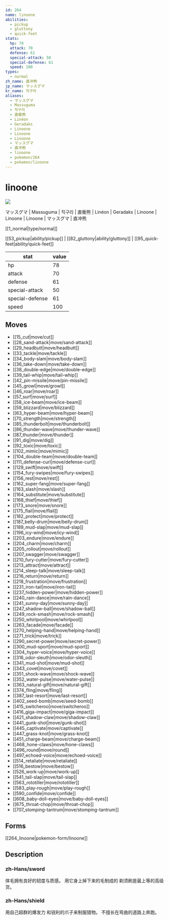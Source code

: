 ```yaml
---
id: 264
name: linoone
abilities:
  - pickup
  - gluttony
  - quick-feet
stats:
  hp: 78
  attack: 70
  defense: 61
  special-attack: 50
  special-defense: 61
  speed: 100
types:
  - normal
zh_name: 直冲熊
jp_name: マッスグマ
kr_name: 직구리
aliases:
  - マッスグマ
  - Massuguma
  - 직구리
  - 直衝熊
  - Linéon
  - Geradaks
  - Linoone
  - Linoone
  - Linoone
  - マッスグマ
  - 直冲熊
  - linoone
  - pokemon/264
  - pokemon/linoone
---
```

# linoone

![](https://raw.githubusercontent.com/PokeAPI/sprites/master/sprites/pokemon/264.png)

マッスグマ | Massuguma | 직구리 | 直衝熊 | Linéon | Geradaks | Linoone | Linoone | Linoone | マッスグマ | 直冲熊

[[1_normal|type/normal]]

[[53_pickup|ability/pickup]] | [[82_gluttony|ability/gluttony]] | [[95_quick-feet|ability/quick-feet]]

|stat|value|
|---|---|
|hp|78|
|attack|70|
|defense|61|
|special-attack|50|
|special-defense|61|
|speed|100|


## Moves

- [[15_cut|move/cut]]
- [[28_sand-attack|move/sand-attack]]
- [[29_headbutt|move/headbutt]]
- [[33_tackle|move/tackle]]
- [[34_body-slam|move/body-slam]]
- [[36_take-down|move/take-down]]
- [[38_double-edge|move/double-edge]]
- [[39_tail-whip|move/tail-whip]]
- [[42_pin-missile|move/pin-missile]]
- [[45_growl|move/growl]]
- [[46_roar|move/roar]]
- [[57_surf|move/surf]]
- [[58_ice-beam|move/ice-beam]]
- [[59_blizzard|move/blizzard]]
- [[63_hyper-beam|move/hyper-beam]]
- [[70_strength|move/strength]]
- [[85_thunderbolt|move/thunderbolt]]
- [[86_thunder-wave|move/thunder-wave]]
- [[87_thunder|move/thunder]]
- [[91_dig|move/dig]]
- [[92_toxic|move/toxic]]
- [[102_mimic|move/mimic]]
- [[104_double-team|move/double-team]]
- [[111_defense-curl|move/defense-curl]]
- [[129_swift|move/swift]]
- [[154_fury-swipes|move/fury-swipes]]
- [[156_rest|move/rest]]
- [[162_super-fang|move/super-fang]]
- [[163_slash|move/slash]]
- [[164_substitute|move/substitute]]
- [[168_thief|move/thief]]
- [[173_snore|move/snore]]
- [[175_flail|move/flail]]
- [[182_protect|move/protect]]
- [[187_belly-drum|move/belly-drum]]
- [[189_mud-slap|move/mud-slap]]
- [[196_icy-wind|move/icy-wind]]
- [[203_endure|move/endure]]
- [[204_charm|move/charm]]
- [[205_rollout|move/rollout]]
- [[207_swagger|move/swagger]]
- [[210_fury-cutter|move/fury-cutter]]
- [[213_attract|move/attract]]
- [[214_sleep-talk|move/sleep-talk]]
- [[216_return|move/return]]
- [[218_frustration|move/frustration]]
- [[231_iron-tail|move/iron-tail]]
- [[237_hidden-power|move/hidden-power]]
- [[240_rain-dance|move/rain-dance]]
- [[241_sunny-day|move/sunny-day]]
- [[247_shadow-ball|move/shadow-ball]]
- [[249_rock-smash|move/rock-smash]]
- [[250_whirlpool|move/whirlpool]]
- [[263_facade|move/facade]]
- [[270_helping-hand|move/helping-hand]]
- [[271_trick|move/trick]]
- [[290_secret-power|move/secret-power]]
- [[300_mud-sport|move/mud-sport]]
- [[304_hyper-voice|move/hyper-voice]]
- [[316_odor-sleuth|move/odor-sleuth]]
- [[341_mud-shot|move/mud-shot]]
- [[343_covet|move/covet]]
- [[351_shock-wave|move/shock-wave]]
- [[352_water-pulse|move/water-pulse]]
- [[363_natural-gift|move/natural-gift]]
- [[374_fling|move/fling]]
- [[387_last-resort|move/last-resort]]
- [[402_seed-bomb|move/seed-bomb]]
- [[415_switcheroo|move/switcheroo]]
- [[416_giga-impact|move/giga-impact]]
- [[421_shadow-claw|move/shadow-claw]]
- [[441_gunk-shot|move/gunk-shot]]
- [[445_captivate|move/captivate]]
- [[447_grass-knot|move/grass-knot]]
- [[451_charge-beam|move/charge-beam]]
- [[468_hone-claws|move/hone-claws]]
- [[496_round|move/round]]
- [[497_echoed-voice|move/echoed-voice]]
- [[514_retaliate|move/retaliate]]
- [[516_bestow|move/bestow]]
- [[526_work-up|move/work-up]]
- [[541_tail-slap|move/tail-slap]]
- [[563_rototiller|move/rototiller]]
- [[583_play-rough|move/play-rough]]
- [[590_confide|move/confide]]
- [[608_baby-doll-eyes|move/baby-doll-eyes]]
- [[675_throat-chop|move/throat-chop]]
- [[707_stomping-tantrum|move/stomping-tantrum]]

## Forms



[[264_linoone|pokemon-form/linoone]]

## Description

### zh-Hans/sword

体毛拥有良好的韧度与质感。
用它身上掉下来的毛制成的
剃须刷是最上等的高级货。

### zh-Hans/shield

用自己超群的爆发力
和锐利的爪子来制服猎物。
不擅长在弯曲的道路上奔跑。


